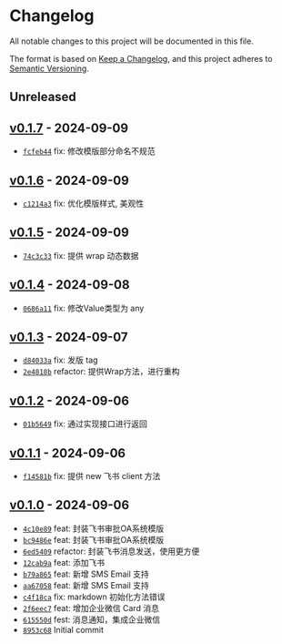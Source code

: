 # Changelog

All notable changes to this project will be documented in this file.

The format is based on [Keep a Changelog](https://keepachangelog.com/en/1.0.0/), and this project adheres to [Semantic Versioning](https://semver.org/spec/v2.0.0.html).

## Unreleased

## [v0.1.7](https://github.com/Duke1616/enotify/releases/tag/v0.1.7) - 2024-09-09

- [`fcfeb44`](https://github.com/Duke1616/enotify/commit/fcfeb441f9d46f5fa1dda9202796f92dd68b6efb) fix: 修改模版部分命名不规范

## [v0.1.6](https://github.com/Duke1616/enotify/releases/tag/v0.1.6) - 2024-09-09

- [`c1214a3`](https://github.com/Duke1616/enotify/commit/c1214a31c260a9eea6b017d20a39b5e65026840d) fix: 优化模版样式, 美观性

## [v0.1.5](https://github.com/Duke1616/enotify/releases/tag/v0.1.5) - 2024-09-09

- [`74c3c33`](https://github.com/Duke1616/enotify/commit/74c3c3355b6f4e399d21667a30b12bec02b85c44) fix: 提供 wrap 动态数据

## [v0.1.4](https://github.com/Duke1616/enotify/releases/tag/v0.1.4) - 2024-09-08

- [`0686a11`](https://github.com/Duke1616/enotify/commit/0686a11046072ee3e8061b20555afdf7af10a0b8) fix: 修改Value类型为 any

## [v0.1.3](https://github.com/Duke1616/enotify/releases/tag/v0.1.3) - 2024-09-07

- [`d84033a`](https://github.com/Duke1616/enotify/commit/d84033a1d741213c8e0f660fd424d90af11dec33) fix: 发版 tag
- [`2e4818b`](https://github.com/Duke1616/enotify/commit/2e4818be25840dc5615a66c2373ab6ac7265da40) refactor: 提供Wrap方法，进行重构

## [v0.1.2](https://github.com/Duke1616/enotify/releases/tag/v0.1.2) - 2024-09-06

- [`01b5649`](https://github.com/Duke1616/enotify/commit/01b56490f66c426d08a229b86b0b355c6a3c7a3a) fix: 通过实现接口进行返回

## [v0.1.1](https://github.com/Duke1616/enotify/releases/tag/v0.1.1) - 2024-09-06

- [`f14581b`](https://github.com/Duke1616/enotify/commit/f14581b10a413b578c5808fc0cda447325126df8) fix: 提供 new 飞书 client 方法

## [v0.1.0](https://github.com/Duke1616/enotify/releases/tag/v0.1.0) - 2024-09-06

- [`4c10e89`](https://github.com/Duke1616/enotify/commit/4c10e891fbf262664bb196bb7a30683ac59e13b3) feat: 封装飞书审批OA系统模版
- [`bc9486e`](https://github.com/Duke1616/enotify/commit/bc9486e9fbee4a9adfe8dd4e15c17c8378455346) feat: 封装飞书审批OA系统模版
- [`6ed5409`](https://github.com/Duke1616/enotify/commit/6ed5409c32fa696b82b47183893162c6c39768b1) refactor: 封装飞书消息发送，使用更方便
- [`12cab9a`](https://github.com/Duke1616/enotify/commit/12cab9a7547cdf374ecaa8c494f98642531722fd) feat: 添加飞书
- [`b79a865`](https://github.com/Duke1616/enotify/commit/b79a8651347ab5c27d0b28674bb37d1007bfec3b) feat: 新增 SMS Email 支持
- [`aa67058`](https://github.com/Duke1616/enotify/commit/aa6705868f17fe51fa20e3f1de93035d900c8af1) feat: 新增 SMS Email 支持
- [`c4f18ca`](https://github.com/Duke1616/enotify/commit/c4f18cab4131527daf9d8bd0a3556379dcdae7a4) fix: markdown 初始化方法错误
- [`2f6eec7`](https://github.com/Duke1616/enotify/commit/2f6eec75f62c87c0cd8785cffc4a0f80ce9272c9) feat: 增加企业微信 Card 消息
- [`615550d`](https://github.com/Duke1616/enotify/commit/615550d25a4b53ecd199ad3a5c964554519f776f) fest: 消息通知，集成企业微信
- [`8953c68`](https://github.com/Duke1616/enotify/commit/8953c68eab9dd32abe1300d5aa2453662b1f7071) Initial commit
